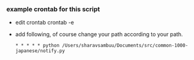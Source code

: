 ### example crontab for this script

  - edit crontab
    crontab -e
  - add following, of course change your path according to your path.

    `* * * * * python /Users/sharavsambuu/Documents/src/common-1000-japanese/notify.py`

